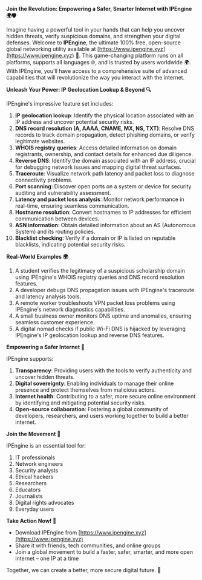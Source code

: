 **Join the Revolution: Empowering a Safer, Smarter Internet with IPEngine 🌍🛡️**

Imagine having a powerful tool in your hands that can help you uncover hidden threats, verify suspicious domains, and strengthen your digital defenses. Welcome to **IPEngine**, the ultimate 100% free, open-source global networking utility available at [https://www.ipengine.xyz](https://www.ipengine.xyz) 📡. This game-changing platform runs on all platforms, supports all languages 🌐, and is trusted by users worldwide 🌍. With IPEngine, you'll have access to a comprehensive suite of advanced capabilities that will revolutionize the way you interact with the internet.

**Unleash Your Power: IP Geolocation Lookup & Beyond 🔍**

IPEngine's impressive feature set includes:

1. **IP geolocation lookup**: Identify the physical location associated with an IP address and uncover potential security risks.
2. **DNS record resolution (A, AAAA, CNAME, MX, NS, TXT)**: Resolve DNS records to track domain propagation, detect phishing domains, or verify legitimate websites.
3. **WHOIS registry queries**: Access detailed information on domain registrants, ownership, and contact details for enhanced due diligence.
4. **Reverse DNS**: Identify the domain associated with an IP address, crucial for debugging network issues and mapping digital threat surfaces.
5. **Traceroute**: Visualize network path latency and packet loss to diagnose connectivity problems.
6. **Port scanning**: Discover open ports on a system or device for security auditing and vulnerability assessment.
7. **Latency and packet loss analysis**: Monitor network performance in real-time, ensuring seamless communication.
8. **Hostname resolution**: Convert hostnames to IP addresses for efficient communication between devices.
9. **ASN information**: Obtain detailed information about an AS (Autonomous System) and its routing policies.
10. **Blacklist checking**: Verify if a domain or IP is listed on reputable blacklists, indicating potential security risks.

**Real-World Examples 🌍**

1. A student verifies the legitimacy of a suspicious scholarship domain using IPEngine's WHOIS registry queries and DNS record resolution features.
2. A developer debugs DNS propagation issues with IPEngine's traceroute and latency analysis tools.
3. A remote worker troubleshoots VPN packet loss problems using IPEngine's network diagnostics capabilities.
4. A small business owner monitors DNS uptime and anomalies, ensuring seamless customer experience.
5. A digital nomad checks if public Wi-Fi DNS is hijacked by leveraging IPEngine's IP geolocation lookup and reverse DNS features.

**Empowering a Safer Internet 🚀**

IPEngine supports:

1. **Transparency**: Providing users with the tools to verify authenticity and uncover hidden threats.
2. **Digital sovereignty**: Enabling individuals to manage their online presence and protect themselves from malicious actors.
3. **Internet health**: Contributing to a safer, more secure online environment by identifying and mitigating potential security risks.
4. **Open-source collaboration**: Fostering a global community of developers, researchers, and users working together to build a better internet.

**Join the Movement 🌟**

IPEngine is an essential tool for:

1. IT professionals
2. Network engineers
3. Security analysts
4. Ethical hackers
5. Researchers
6. Educators
7. Journalists
8. Digital rights advocates
9. Everyday users

**Take Action Now! 🔔**

* Download IPEngine from [https://www.ipengine.xyz](https://www.ipengine.xyz)
* Share it with friends, tech communities, and online groups
* Join a global movement to build a faster, safer, smarter, and more open internet – one IP at a time

Together, we can create a better, more secure digital future. 🌟